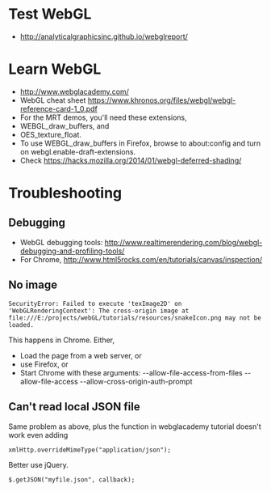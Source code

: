 Test WebGL
===========
* http://analyticalgraphicsinc.github.io/webglreport/


Learn WebGL
=============
* http://www.webglacademy.com/
* WebGL cheat sheet https://www.khronos.org/files/webgl/webgl-reference-card-1_0.pdf
* For the MRT demos, you'll need these extensions, 
 * WEBGL\_draw\_buffers, and
 * OES\_texture\_float.
 * To use WEBGL\_draw\_buffers in Firefox, browse to about:config and turn on webgl.enable-draft-extensions.
 * Check https://hacks.mozilla.org/2014/01/webgl-deferred-shading/


Troubleshooting
================

Debugging
----------
* WebGL debugging tools: http://www.realtimerendering.com/blog/webgl-debugging-and-profiling-tools/
* For Chrome, http://www.html5rocks.com/en/tutorials/canvas/inspection/

No image
---------
    SecurityError: Failed to execute 'texImage2D' on 'WebGLRenderingContext': The cross-origin image at file:///E:/projects/webGL/tutorials/resources/snakeIcon.png may not be loaded.

This happens in Chrome. Either, 
 * Load the page from a web server, or 
 * use Firefox, or
 * Start Chrome with these arguments:
    --allow-file-access-from-files --allow-file-access --allow-cross-origin-auth-prompt



Can't read local JSON file
---------------------------
Same problem as above, plus the function in webglacademy tutorial doesn't work even adding

    xmlHttp.overrideMimeType("application/json");

Better use jQuery.

	$.getJSON("myfile.json", callback);


